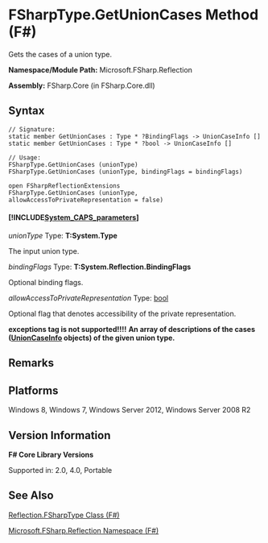 # FSharpType.GetUnionCases Method (F#)

Gets the cases of a union type.

**Namespace/Module Path:** Microsoft.FSharp.Reflection

**Assembly:** FSharp.Core (in FSharp.Core.dll)


## Syntax

```
// Signature:
static member GetUnionCases : Type * ?BindingFlags -> UnionCaseInfo []
static member GetUnionCases : Type * ?bool -> UnionCaseInfo []

// Usage:
FSharpType.GetUnionCases (unionType)
FSharpType.GetUnionCases (unionType, bindingFlags = bindingFlags)

open FSharpReflectionExtensions
FSharpType.GetUnionCases (unionType, allowAccessToPrivateRepresentation = false)
```

#### [!INCLUDE[System_CAPS_parameters](//System/Token/System_CAPS_parameters_md.md)]
*unionType*
Type: **T:System.Type**


The input union type.


*bindingFlags*
Type: **T:System.Reflection.BindingFlags**


Optional binding flags.


*allowAccessToPrivateRepresentation*
Type: [bool](http://msdn.microsoft.com/en-us/library/89c0cf9c-49ce-4207-a3be-555851a67dd5)


Optional flag that denotes accessibility of the private representation.



**exceptions tag is not supported!!!!**
**An array of descriptions of the cases ([UnionCaseInfo](http://msdn.microsoft.com/en-us/library/d97eb038-9521-4e20-89b4-dd0cd92d7221) objects) of the given union type.**
## Remarks

## Platforms
Windows 8, Windows 7, Windows Server 2012, Windows Server 2008 R2


## Version Information
**F# Core Library Versions**

Supported in: 2.0, 4.0, Portable




## See Also
[Reflection.FSharpType Class &#40;F&#35;&#41;](Reflection.FSharpType+Class+%28FSharp%29.md)

[Microsoft.FSharp.Reflection Namespace &#40;F&#35;&#41;](Microsoft.FSharp.Reflection+Namespace+%28FSharp%29.md)


